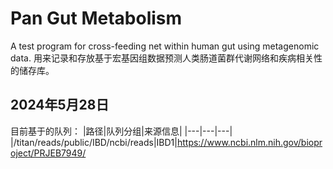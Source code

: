 # Pan Gut Metabolism
A test program for cross-feeding net within human gut using metagenomic data.
用来记录和存放基于宏基因组数据预测人类肠道菌群代谢网络和疾病相关性的储存库。

## 2024年5月28日
目前基于的队列：
|路径|队列分组|来源信息|
|---|---|---|
|/titan/reads/public/IBD/ncbi/reads|IBD1|https://www.ncbi.nlm.nih.gov/bioproject/PRJEB7949/
